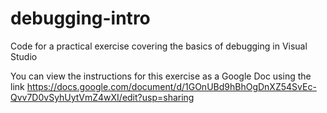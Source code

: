 # debugging-intro
Code for a practical exercise covering the basics of debugging in Visual Studio

You can view the instructions for this exercise as a Google Doc using the link https://docs.google.com/document/d/1GOnUBd9hBhOgDnXZ54SvEc-Qvv7D0vSyhUytVmZ4wXI/edit?usp=sharing
